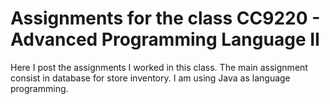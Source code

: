 # Assignments for the class CC9220 - Advanced Programming Language II

Here I post the assignments I worked in this class. The main assignment consist in database for store inventory. I am using Java as language programming.


